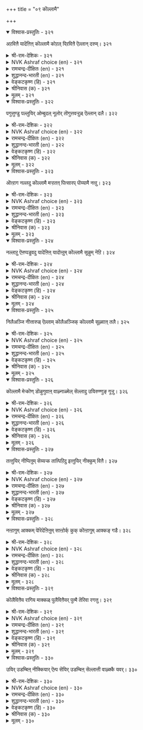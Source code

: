+++
title = "०९ कॊल्लामै"

+++


<details open><summary>विश्वास-प्रस्तुतिः - ३२१</summary>

अऱविऩै यादॆऩिऩ् कॊल्लामै कोऱल्
पिऱविऩै ऎल्लान् दरुम्। ३२१
</details>

<details><summary>श्री-राम-देशिकः - ३२१</summary>

प्राणिनामवधेनैव सर्वपुण्यफलं भवेत् ।  
हननात्प्राणिवर्गाणां सर्व पापफलं भवेत् ॥ ३२१॥
</details>

<details><summary>NVK Ashraf choice (en) - ३२१</summary>

०३२१
What is virtue? It is not to kill,
For killing causes every ill.
( Shuddhananda Bharatiar)
</details>

<details><summary>रामचन्द्र-दीक्षितः (en) - ३२१</summary>

321\. 'aṟaviṉai yātu?' eṉiṉ, kollāmai; kōṟal  
piṟa viṉai ellām tarum.

321\. If you ask what is the sum total of virtues, it is non-killing; killing begets sin.  
</details>

<details><summary>शुद्धानन्द-भारती (en) - ३२१</summary>

1\. அறவினை யாதெனில் கொல்லாமை கோறல்  
பிறவினை எல்லாம் தரும்  
What is Virtue? 'Tis not to kill  
For killing causes every ill.        321  
</details>

<details><summary>वेङ्कटकृष्ण (हि) - ३२१</summary>

321
धर्म-कृत्य का अर्थ है, प्राणी-वध का त्याग ।  
प्राणी-हनन दिलायगा, सर्व-पाप-फल-भाग ॥
</details>

<details><summary>श्रीनिवास (क) - ३२१</summary>

321. धर्मवाद कार्य यावुदॆन्दरॆ कॊल्लदिरुवुदु; कॊल्लुवुदु धर्मवल्लद पाप कार्यगळन्नु उण्टु माडुवुदु.

</details>

<details><summary>मूलम् - ३२१</summary>

अऱविऩै यादॆऩिऩ् कॊल्लामै कोऱल्
पिऱविऩै ऎल्लान् दरुम्। ३२१
</details>

<details open><summary>विश्वास-प्रस्तुतिः - ३२२</summary>

पगुत्तुण्डु पल्लुयिर् ओम्बुदल् नूलोर्
तॊगुत्तवऱ्ऱुळ् ऎल्लान् दलै। ३२२
</details>

<details><summary>श्री-राम-देशिकः - ३२२</summary>

लब्धं विभज्य भुक्त्वा तु यत्प्राणिपरिरक्षणम् ।  
शास्त्रकारोक्त धर्मेषु प्रशस्तमिदमीर्यते ॥ ३२२॥
</details>

<details><summary>NVK Ashraf choice (en) - ३२२</summary>

०३२२
The chief of all codes ever written
Is to share your food and protect all life.
(N.V.K. Ashraf)
</details>

<details><summary>रामचन्द्र-दीक्षितः (en) - ३२२</summary>

322\. pakuttu uṇṭu, pal uyir ōmputal nūlōr  
tokuttavaṟṟuḷ ellām talai.

322\. All the scriptures emphasise the virtue of hospitality and the creed of non-violence.  
</details>

<details><summary>शुद्धानन्द-भारती (en) - ३२२</summary>

2\. பகுத்துண்டு பல்லுயிர் ஓம்புதல் நூலோர்  
தொகுத்தவற்றுள் எல்லாந் தலை.  
Share the food and serve all lives  
This is the law of all the laws.        322  
</details>

<details><summary>वेङ्कटकृष्ण (हि) - ३२२</summary>

322
खाना बाँट क्षुधार्त्त को, पालन कर सब जीव ।  
शास्त्रकार मत में यही, उत्तम नीति अतीव ॥
</details>

<details><summary>श्रीनिवास (क) - ३२२</summary>

322. इद्दुदन्नु हञ्चिकॊण्डु उण्टु हलवु जीवगळन्नु कापाडुवुदे, शास्त्रज्ञरु हेळिरुव धर्मगळल्लॆल्ल मिगिलादुदु.

</details>

<details><summary>मूलम् - ३२२</summary>

पगुत्तुण्डु पल्लुयिर् ओम्बुदल् नूलोर्
तॊगुत्तवऱ्ऱुळ् ऎल्लान् दलै। ३२२
</details>

<details open><summary>विश्वास-प्रस्तुतिः - ३२३</summary>

ऒऩ्ऱाग नल्लदु कॊल्लामै मऱ्ऱतऩ्
पिऩ्सारप् पॊय्यामै नऩ्ऱु। ३२३
</details>

<details><summary>श्री-राम-देशिकः - ३२३</summary>

आद्यो निरुपमो धर्मः प्राणिनामवधो मतः ।  
विमृष्टे सत्यकथनं द्वितीयं स्थानमर्हति ॥ ३२३॥
</details>

<details><summary>NVK Ashraf choice (en) - ३२३</summary>

०३२३
The first and foremost good is 'Non killing'.
Next to it in rank comes 'Not lying'.
(N.V.K. Ashraf)
</details>

<details><summary>रामचन्द्र-दीक्षितः (en) - ३२३</summary>

323\. oṉṟāka nallatu kollāmai; maṟṟu ataṉ  
piṉcārap poyyāmai naṉṟu.

323\. The crown of all virtues is non-violence. Next comes non-lying.  
</details>

<details><summary>शुद्धानन्द-भारती (en) - ३२३</summary>

3\. ஒன்றாக நல்லது கொல்லாமை மற்றுஅதன்  
பின்சாரப் பொய்யாமை நன்று.  
Not to kill is unique good  
The next, not to utter falsehood.        323  
</details>

<details><summary>वेङ्कटकृष्ण (हि) - ३२३</summary>

323
प्राणी-हनन निषेध का, अद्वितीय है स्थान ।  
तदनन्तर ही श्रेष्ठ है, मिथ्या-वर्जन मान ॥
</details>

<details><summary>श्रीनिवास (क) - ३२३</summary>

323. कॊल्लदिरुवुदु ऎल्लदक्कू मेलाद ऒळ्ळॆय गुण; सुळ्ळु हेळदिरुवुदु अदक्कॆ ऎरडनॆयदु.

</details>

<details><summary>मूलम् - ३२३</summary>

ऒऩ्ऱाग नल्लदु कॊल्लामै मऱ्ऱतऩ्
पिऩ्सारप् पॊय्यामै नऩ्ऱु। ३२३
</details>

<details open><summary>विश्वास-प्रस्तुतिः - ३२४</summary>

नल्लाऱु ऎऩप्पडुवदु यादॆऩिऩ् यादॊऩ्ऱुम्
कॊल्लामै सूऴुम् नॆऱि। ३२४
</details>

<details><summary>श्री-राम-देशिकः - ३२४</summary>

अकृत्वा प्राणिनां हत्यां लक्ष्यमार्गे प्रवर्तनम् ।  
मोक्षादिलोकजनकः सन्मार्ग इति मन्यते ॥ ३२४॥
</details>

<details><summary>NVK Ashraf choice (en) - ३२४</summary>

०३२४
What is the perfect path?
It is the path of avoiding killing anything.
(N.V.K. Ashraf)
</details>

<details><summary>रामचन्द्र-दीक्षितः (en) - ३२४</summary>

324\. 'nallāṟu eṉappaṭuvatu yātu?' eṉiṉ, yātu oṉṟum  
kollāmai cūḻum neṟi.

324\. The path of rectitude is the path of non-violence.  
</details>

<details><summary>शुद्धानन्द-भारती (en) - ३२४</summary>

4\. நல்லாறு எனப்படுவது யாதெனின் யாதொன்றும்  
கொல்லாமை சூழும் நெறி.  
What way is good? That we can say  
The way away from heat to slay.        324  
</details>

<details><summary>वेङ्कटकृष्ण (हि) - ३२४</summary>

324
लक्षण क्या उस पंथ का, जिसको कहें सुपंथ ।  
जीव-हनन वर्जन करे, जो पथ वही सुपंथ ॥
</details>

<details><summary>श्रीनिवास (क) - ३२४</summary>

324. यावॊन्दु प्राणियन्नु कॊल्लुवुदन्नु तप्पिसुव मार्गवे शास्त्रग्रन्थगळु हेळुव मार्गगळल्लॆल्ल ऒळ्ळॆयदु.

</details>

<details><summary>मूलम् - ३२४</summary>

नल्लाऱु ऎऩप्पडुवदु यादॆऩिऩ् यादॊऩ्ऱुम्
कॊल्लामै सूऴुम् नॆऱि। ३२४
</details>

<details open><summary>विश्वास-प्रस्तुतिः - ३२५</summary>

निलैअञ्जि नीत्तारुळ् ऎल्लाम् कॊलैअञ्जिक्
कॊल्लामै सूऴ्वाऩ् तलै। ३२५
</details>

<details><summary>श्री-राम-देशिकः - ३२५</summary>

अवधाख्यं वरं धर्मे यः सदा परिरक्षति ।  
संसारभीत्या संन्यास भाजिनोऽप्युत्तमो हि सः ॥ ३२५॥
</details>

<details><summary>NVK Ashraf choice (en) - ३२५</summary>

०३२५
Of all who renounce fearing instability, the foremost is he
Who avoids killing fearing murder. *
(M.S. Poornalingam Pillai)
</details>

<details><summary>रामचन्द्र-दीक्षितः (en) - ३२५</summary>

325\. nilai añci nīttāruḷ ellām, kolai añcik  
kollāmai cūḻvāṉ, talai.

325\. Far greater than an ascetic who renounces the fleeting world is the follower of non-violence.  
</details>

<details><summary>शुद्धानन्द-भारती (en) - ३२५</summary>

5\. நிலைஅஞ்சி நீத்தாருள் எல்லாம் கொலைஅஞ்சிக்  
கொல்லாமை சூழ்வான் தலை  
Of saints who renounce birth-fearing  
The head is he who dreads killing.        325  
</details>

<details><summary>वेङ्कटकृष्ण (हि) - ३२५</summary>

325
जीवन से भयभीत हो, जो होते हैं संत ।  
वध-भय से वध त्याग दे, उनमें वही महंत ॥
</details>

<details><summary>श्रीनिवास (क) - ३२५</summary>

325. संसार, हुट्टुगळ नॆलॆगञ्जि, आशगळन्नु तॊरॆदु सन्यासिगळादवरल्लियू, कॊलॆगञ्जि कॊल्लदिरुव धर्मवन्नु
कैकॊण्डवरे मेलादवरु ऎनिसिकॊळ्ळुत्तारॆ.

</details>

<details><summary>मूलम् - ३२५</summary>

निलैअञ्जि नीत्तारुळ् ऎल्लाम् कॊलैअञ्जिक्
कॊल्लामै सूऴ्वाऩ् तलै। ३२५
</details>

<details open><summary>विश्वास-प्रस्तुतिः - ३२६</summary>

कॊल्लामै मेऱ्कॊण् डॊऴुगुवाऩ् वाऴ्नाळ्मेल्
सॆल्लादु उयिरुण्णुङ् गूऱ्ऱु। ३२६
</details>

<details><summary>श्री-राम-देशिकः - ३२६</summary>

अवधाख्ये वरे धर्मे विद्यमानस्य शाश्वतम् ।  
जीवितेऽग्रये कृतान्तोऽपि न विशेत् प्राणभक्षकः ॥ ३२६॥
</details>

<details><summary>NVK Ashraf choice (en) - ३२६</summary>

०३२६
Death that eats up life spares the breath of him
Who puts no life to death.
(P.S. Sundaram), ( Shuddhananda Bharatiar)
</details>

<details><summary>रामचन्द्र-दीक्षितः (en) - ३२६</summary>

326\. kollāmai mēṟkoṇṭu oḻukuvāṉ vāḻnāḷmēl  
cellātu, uyir uṇṇum kūṟṟu.

326\. Yama, the Destroyer of life, never invades the realm where non-violence prevails.  
</details>

<details><summary>शुद्धानन्द-भारती (en) - ३२६</summary>

6\. கொல்லாமை மேற்கொண் டொழுகுவான் வாழ்நாள்மேல்  
செல்லாது உயிருண்ணுங் கூற்று.  
Life-eating-Death shall spare the breath  
Of him who no life puts to death.        326  
</details>

<details><summary>वेङ्कटकृष्ण (हि) - ३२६</summary>

326
हाथ उठावेगा नहीं जीवन-भक्षक काल ।  
उस जीवन पर, जो रहें, वध-निषेध-व्रत-पाल ॥
</details>

<details><summary>श्रीनिवास (क) - ३२६</summary>

326. कॊल्लदिरुव धर्मवन्नु कैकॊण्डु नडॆयुववन बाळनडॆय मेलॆ जीवगळन्नु कॊण्डुम्ब मृत्यु बन्दु
ऎरगलारदु.

</details>

<details><summary>मूलम् - ३२६</summary>

कॊल्लामै मेऱ्कॊण् डॊऴुगुवाऩ् वाऴ्नाळ्मेल्
सॆल्लादु उयिरुण्णुङ् गूऱ्ऱु। ३२६
</details>

<details open><summary>विश्वास-प्रस्तुतिः - ३२७</summary>

तऩ्ऩुयिर् नीप्पिऩुम् सॆय्यऱ्क ताऩ्पिऱिदु
इऩ्ऩुयिर् नीक्कुम् विऩै। ३२७
</details>

<details><summary>श्री-राम-देशिकः - ३२७</summary>

आत्मानो मरणं वापि जायतां प्राणिमूलकम् ।  
न कार्या प्राणिनां हत्या स्वात्मरक्षणमिच्छता ॥ ३२७॥
</details>

<details><summary>NVK Ashraf choice (en) - ३२७</summary>

०३२७
Avoid removing the dear life of another
Even when your own life is under threat.
(N.V.K. Ashraf)
</details>

<details><summary>रामचन्द्र-दीक्षितः (en) - ३२७</summary>

327\. taṉ uyir nīppiṉum ceyyaṟka-tāṉ piṟitu  
iṉ uyir nīkkum viṉai.

327\. Do not commit any act of violence though your life is in peril.  
</details>

<details><summary>शुद्धानन्द-भारती (en) - ३२७</summary>

7\. தன்னுயிர் நீப்பினும் செய்யற்க தான்பிறிது  
இன்னுயிர் நீக்கும் வினை.  
Kill not life that others cherish  
Even when your life must perish.        327  
</details>

<details><summary>वेङ्कटकृष्ण (हि) - ३२७</summary>

327
प्राण-हानि अपनी हुई, तो भी हो निज धर्म ।  
अन्यों के प्रिय प्राण का, करें न नाशक कर्म ॥
</details>

<details><summary>श्रीनिवास (क) - ३२७</summary>

327. तन्न प्राण होदरू (अदर रक्षणॆगागि) बेरॊन्दु इनियॊडलन्नु कॊनॆगाणिसुव कॊलॆगॆलस माडबारदु.

</details>

<details><summary>मूलम् - ३२७</summary>

तऩ्ऩुयिर् नीप्पिऩुम् सॆय्यऱ्क ताऩ्पिऱिदु
इऩ्ऩुयिर् नीक्कुम् विऩै। ३२७
</details>

<details open><summary>विश्वास-प्रस्तुतिः - ३२८</summary>

नऩ्ऱागुम् आक्कम् पॆरिदॆऩिऩुम् साऩ्ऱोर्क् कुक्
कॊऩ्ऱागुम् आक्कङ् गडै। ३२८
</details>

<details><summary>श्री-राम-देशिकः - ३२८</summary>

जीवनां हत्यया श्रेष्ठं भाग्यं कामं भवेद् भॄशम् ।  
वधमूलगातं भाग्यं सन्तः पश्यन्ति गार्हितम् ॥ ३२८॥
</details>

<details><summary>NVK Ashraf choice (en) - ३२८</summary>

०३२८
However great its gains,
The wise despise the profits of slaughter.
(P.S. Sundaram)
</details>

<details><summary>रामचन्द्र-दीक्षितः (en) - ३२८</summary>

328\. naṉṟu ākum ākkam peritu eṉiṉum, cāṉṟōrkkuk  
koṉṟu ākum ākkam kaṭai.

328\. The truly great scorn the riches acquired through slaughter.  
</details>

<details><summary>शुद्धानन्द-भारती (en) - ३२८</summary>

8\. நன்றாகும் ஆக்கம் பெரிதெனினும் சான்றோர்க்குக்  
கொன்றாகும் ஆக்கம் கடை.  
The gain of slaughter is a vice  
Though deemed good in sacrifice.        328  
</details>

<details><summary>वेङ्कटकृष्ण (हि) - ३२८</summary>

328
वध-मूलक धन प्राप्ति से, यद्यपि हो अति प्रेय ।  
संत महात्मा को वही, धन निकृष्ट है ज्ञेय ॥
</details>

<details><summary>श्रीनिवास (क) - ३२८</summary>

328. (यज्ञ यागादिगळल्लि) कॊलॆ माडुवुदरिन्द ऎष्टे हिरिदाद सुख सम्पत्तुगळु उण्टादरू, तिळिदवर दृष्टियल्लि,
कॊल्लुवुदरिन्द बरुव सिरियु कीळादुदु.

</details>

<details><summary>मूलम् - ३२८</summary>

नऩ्ऱागुम् आक्कम् पॆरिदॆऩिऩुम् साऩ्ऱोर्क् कुक्
कॊऩ्ऱागुम् आक्कङ् गडै। ३२८
</details>

<details open><summary>विश्वास-प्रस्तुतिः - ३२९</summary>

कॊलैविऩैय रागिय माक्कळ् पुलैविऩैयर्
पुऩ्मै तॆरिवा रगत्तु। ३२९
</details>

<details><summary>श्री-राम-देशिकः - ३२९</summary>

वधदोषं विजानन्तः सन्तो हत्याकारन् जनान् ।  
कुलीनानपि चण्डालसमान् पश्यन्ति कर्मणा ॥ ३२९॥
</details>

<details><summary>NVK Ashraf choice (en) - ३२९</summary>

०३२९
Men who practice slaughter as a profession
Are placed amongst men of disgrace. *
(S.M. Diaz)
</details>

<details><summary>रामचन्द्र-दीक्षितः (en) - ३२९</summary>

329\. kolai viṉaiyar ākiya mākkaḷ pulai viṉaiyar,  
puṉmai terivār akattu.

329\. In the eyes of the discerning, men given to slaughter are but churls.  
</details>

<details><summary>शुद्धानन्द-भारती (en) - ३२९</summary>

9\. கொலைவினைய ராகிய மாக்கள் புலைவினையர்  
புன்மை தெரிவா ரகத்து.  
Those who live by slaying are  
Eaters of carrion bizarre!        329  
</details>

<details><summary>वेङ्कटकृष्ण (हि) - ३२९</summary>

329
प्राणी-हत्या की जिन्हें, निकृष्टता का भान ।  
उनके मत में वधिक जन, हैं चण्डाल मलान ॥
</details>

<details><summary>श्रीनिवास (क) - ३२९</summary>

329. कीळु कॆलस यावुदु ऎन्दु तिळिदवर मनस्सिनल्लि, कॊलॆगॆलस माडुववरु हॊलॆगॆलसदवरॆन्दु गणिसल्पडुत्तारॆ.

</details>

<details><summary>मूलम् - ३२९</summary>

कॊलैविऩैय रागिय माक्कळ् पुलैविऩैयर्
पुऩ्मै तॆरिवा रगत्तु। ३२९
</details>

<details open><summary>विश्वास-प्रस्तुतिः - ३३०</summary>

उयिर् उडम्बिऩ् नीक्कियार् ऎऩ्प सॆयिर् उडम्बिऩ्
सॆल्लात्ती वाऴ्क्कै यवर्। ३३०
</details>

<details><summary>श्री-राम-देशिकः - ३३०</summary>

रुग्णान् दरिद्रान् शास्त्रज्ञाः पश्यन्तो नीवजीवनान् ।  
᳚इमे जन्मान्तरे जघ्नुः प्राणा'' नित्येव जानते ॥ ३३०॥
</details>

<details><summary>NVK Ashraf choice (en) - ३३०</summary>

०३३०
A deprived life of diseased bodies, they say,
Comes from depriving the life of another. *
(Satguru Subramuniyaswami), (W.H. Drew and J. Lazarus)
</details>

<details><summary>रामचन्द्र-दीक्षितः (en) - ३३०</summary>

330\. 'uyir uṭampiṉ nīkkiyār' eṉpa-'ceyir uṭampiṉ  
cellāt tī vāḻkkaiyavar'.

330\. Behold the Lazarus, he is guilty of acts of violence in his former birth.
</details>

<details><summary>शुद्धानन्द-भारती (en) - ३३०</summary>

10\. உயிர்உடம்பின் நீக்கியார் என்ப செயிர்உடம்பின்  
செல்லாத்தீ வாழ்க்கை யவர்  
The loathsome poor sickly and sore  
Are killers stained by blood before        330  
</details>

<details><summary>वेङ्कटकृष्ण (हि) - ३३०</summary>

330
जीवन नीच दरिद्र हो, जिसका रुग्ण शरीर ।  
कहते बुथ, उसने किया, प्राण-वियुक्त शरीर ॥
</details>

<details><summary>श्रीनिवास (क) - ३३०</summary>

330. (हिन्दिन जन्मदल्लि) प्राणवन्नु ऒडलिनिन्द बेर्पडिसिदवरे (कॊलॆगडुकरे) ई जन्मदल्लि रोगरुजिनगळिन्द नवॆदु
कीळाद बाळु नडॆसुवरु ऎन्दु (बल्लवरु) हेळुवरु.
</details>

<details><summary>मूलम् - ३३०</summary>

उयिर् उडम्बिऩ् नीक्कियार् ऎऩ्प सॆयिर् उडम्बिऩ्
सॆल्लात्ती वाऴ्क्कै यवर्। ३३०
</details>

